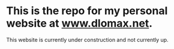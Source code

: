 # This is the repo for my personal website at www.dlomax.net.
This website is currently under construction and not currently up.
